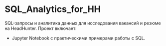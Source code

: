 # SQL_Analytics_for_HH

SQL-запросы и аналитика данных для исследования вакансий и резюме на HeadHunter. Проект включает:
- Jupyter Notebook с практическими примерами работы с SQL.

